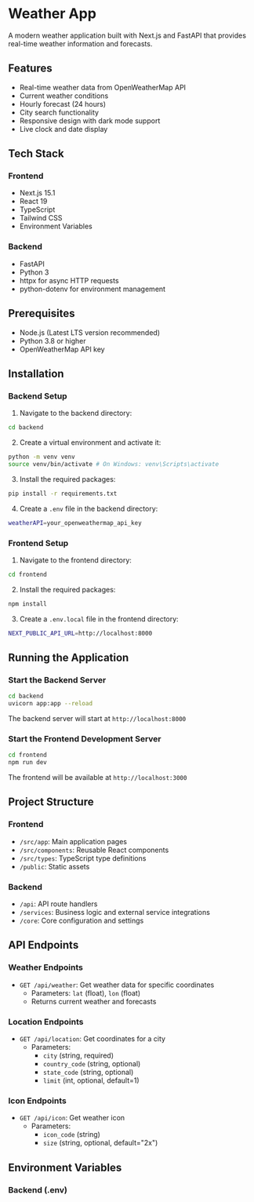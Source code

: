 # Weather App

A modern weather application built with Next.js and FastAPI that provides real-time weather information and forecasts.

## Features

- Real-time weather data from OpenWeatherMap API
- Current weather conditions
- Hourly forecast (24 hours)
- City search functionality
- Responsive design with dark mode support
- Live clock and date display

## Tech Stack

### Frontend
- Next.js 15.1
- React 19
- TypeScript
- Tailwind CSS
- Environment Variables

### Backend
- FastAPI
- Python 3
- httpx for async HTTP requests
- python-dotenv for environment management

## Prerequisites

- Node.js (Latest LTS version recommended)
- Python 3.8 or higher
- OpenWeatherMap API key

## Installation

### Backend Setup

1. Navigate to the backend directory:

```bash
cd backend
```

2. Create a virtual environment and activate it:

```bash
python -m venv venv
source venv/bin/activate # On Windows: venv\Scripts\activate
```

3. Install the required packages:

```bash
pip install -r requirements.txt
```

4. Create a `.env` file in the backend directory:

```bash
weatherAPI=your_openweathermap_api_key
```

### Frontend Setup

1. Navigate to the frontend directory:

```bash
cd frontend
```

2. Install the required packages:

```bash
npm install
```

3. Create a `.env.local` file in the frontend directory:

```bash
NEXT_PUBLIC_API_URL=http://localhost:8000
```

## Running the Application

### Start the Backend Server

```bash
cd backend
uvicorn app:app --reload
```

The backend server will start at `http://localhost:8000`

### Start the Frontend Development Server

```bash
cd frontend
npm run dev
```

The frontend will be available at `http://localhost:3000`

## Project Structure

### Frontend
- `/src/app`: Main application pages
- `/src/components`: Reusable React components
- `/src/types`: TypeScript type definitions
- `/public`: Static assets

### Backend
- `/api`: API route handlers
- `/services`: Business logic and external service integrations
- `/core`: Core configuration and settings

## API Endpoints

### Weather Endpoints
- `GET /api/weather`: Get weather data for specific coordinates
  - Parameters: `lat` (float), `lon` (float)
  - Returns current weather and forecasts

### Location Endpoints
- `GET /api/location`: Get coordinates for a city
  - Parameters: 
    - `city` (string, required)
    - `country_code` (string, optional)
    - `state_code` (string, optional)
    - `limit` (int, optional, default=1)

### Icon Endpoints
- `GET /api/icon`: Get weather icon
  - Parameters:
    - `icon_code` (string)
    - `size` (string, optional, default="2x")

## Environment Variables

### Backend (.env)
